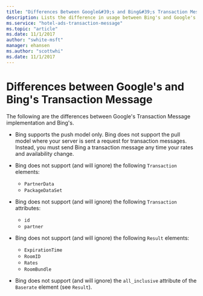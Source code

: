 ```yaml
---
title: "Differences Between Google&#39;s and Bing&#39;s Transaction Message Usage"
description: Lists the difference in usage between Bing's and Google's transaction message.
ms.service: "hotel-ads-transaction-message"
ms.topic: "article"
ms.date: 11/1/2017
author: "swhite-msft"
manager: ehansen
ms.author: "scottwhi"
ms.date: 11/1/2017
---
```


# Differences between Google's and Bing's Transaction Message

The following are the differences between Google's Transaction Message implementation and Bing's.

- Bing supports the push model only. Bing does not support the pull model where your server is sent a request for transaction messages. Instead, you must send Bing a transaction message any time your rates and availability change.
  
- Bing does not support (and will ignore) the following `Transaction` elements:  
  
  - `PartnerData`
  - `PackageDataSet`
  
- Bing does not support (and will ignore) the following `Transaction` attributes:  
  
  - `id`
  - `partner`
  
- Bing does not support (and will ignore) the following `Result` elements:
  
  - `ExpirationTime`
  - `RoomID`
  - `Rates`
  - `RoomBundle`
  
- Bing does not support (and will ignore) the `all_inclusive` attribute of the `Baserate` element (see `Result`).